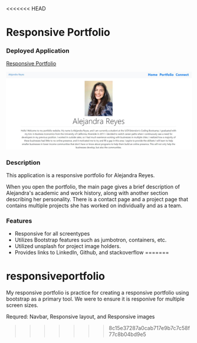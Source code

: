 <<<<<<< HEAD
# Responsive Portfolio

### Deployed Application 

[Responsive Portfolio](https://areye022.github.io/responsiveportfolio/)

![Screenshot of responsive portfolio](responsiveport.JPG)

### Description 
This application is a responsive portfolio for Alejandra Reyes.

When you open the portfolio, the main page gives a brief description of Alejandra's academic and work history, along with another section describing her personality. There is a contact page and a project page that contains multiple projects she has worked on individually and as a team. 

### Features
* Responsive for all screentypes
* Utilizes Bootstrap features such as jumbotron, containers, etc.   
* Utilized unsplash for project image holders.
* Provides links to LinkedIn, Github, and stackoverflow
=======
# responsiveportfolio
My responsive portfolio is practice for creating a responsive portfolio using bootstrap as a primary tool. We were to ensure it is responive for multiple screen sizes. 

Requred:
  Navbar, Responsive layout, and Responsive images
  
>>>>>>> 8c15e37287a0cab717e9b7c7c58f77c8b04bd9e5
